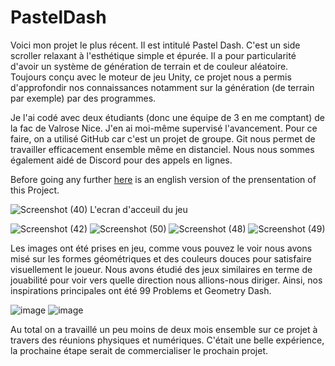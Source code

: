 # PastelDash

Voici mon projet le plus récent. Il est intitulé Pastel Dash. C'est un side scroller relaxant à l'esthétique simple et épurée. Il a pour particularité d'avoir un système de génération de terrain et de couleur aléatoire. Toujours conçu avec le moteur de jeu Unity, ce projet nous a permis d'approfondir nos connaissances notamment sur la génération (de terrain par exemple) par des programmes.

Je l'ai codé avec deux étudiants (donc une équipe de 3 en me comptant) de la fac de Valrose Nice. J'en ai moi-même supervisé l'avancement. Pour ce faire, on a utilisé GitHub car c'est un projet de groupe. Git nous permet de travailler efficacement ensemble même en distanciel. Nous nous sommes également aidé de Discord pour des appels en lignes.


Before going any further [here](README_EN.md) is an english version of the prensentation of this Project.

![Screenshot (40)](https://user-images.githubusercontent.com/106030110/172060690-10ec5182-dbab-403a-a7c0-3f9cac780c26.png)
L'ecran d'acceuil du jeu

![Screenshot (42)](https://user-images.githubusercontent.com/106030110/172060699-50aac70c-9cf3-43f5-ba35-c95875b85de1.png) 
![Screenshot (50)](https://user-images.githubusercontent.com/106030110/172060966-1a53d426-bc72-4598-9a27-17bfe3f8064e.png)
![Screenshot (48)](https://user-images.githubusercontent.com/106030110/172060967-9ea7cbcb-c0b7-4426-853c-483392901315.png)
![Screenshot (49)](https://user-images.githubusercontent.com/106030110/172060968-cd6cc56f-1f63-4d61-b861-3b09264498c1.png)

Les images ont été prises en jeu, comme vous pouvez le voir nous avons misé sur les formes géométriques et des couleurs douces pour satisfaire visuellement le joueur. Nous avons étudié des jeux similaires en terme de jouabilité pour voir vers quelle direction nous allions-nous diriger. Ainsi, nos inspirations principales ont été 99 Problems et Geometry Dash.

![image](https://user-images.githubusercontent.com/106030110/172676775-36a5bd4a-5936-4009-8fdd-c34082d91c32.png) ![image](https://user-images.githubusercontent.com/106030110/172676798-1c5ed1c9-ec82-4686-b8d7-b7b8daeeb1de.png)


Au total on a travaillé un peu moins de deux mois ensemble sur ce projet à travers des réunions physiques et numériques. C'était une belle expérience, la prochaine étape serait de commercialiser le prochain projet.

